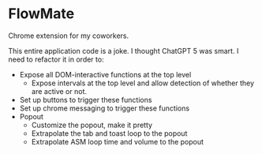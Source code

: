 # FlowMate
Chrome extension for my coworkers.

This entire application code is a joke. I thought ChatGPT 5 was smart. I need to refactor it in order to:
- Expose all DOM-interactive functions at the top level
	- Expose intervals at the top level and allow detection of whether they are active or not.
- Set up buttons to trigger these functions
- Set up chrome messaging to trigger these functions
- Popout
	- Customize the popout, make it pretty
	- Extrapolate the tab and toast loop to the popout
	- Extrapolate ASM loop time and volume to the popout

